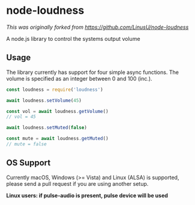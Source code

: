 # node-loudness

*This was originally forked from https://github.com/LinusU/node-loudness*

A node.js library to control the systems output volume

## Usage

The library currently has support for four simple async functions. The volume is specified as an integer between 0 and 100 (inc.).

```javascript
const loudness = require('loudness')

await loudness.setVolume(45)

const vol = await loudness.getVolume()
// vol = 45

await loudness.setMuted(false)

const mute = await loudness.getMuted()
// mute = false
```

## OS Support

Currently macOS, Windows (>= Vista) and Linux (ALSA) is supported, please send a pull request if you are using another setup.

**Linux users: if pulse-audio is present, pulse device will be used**
